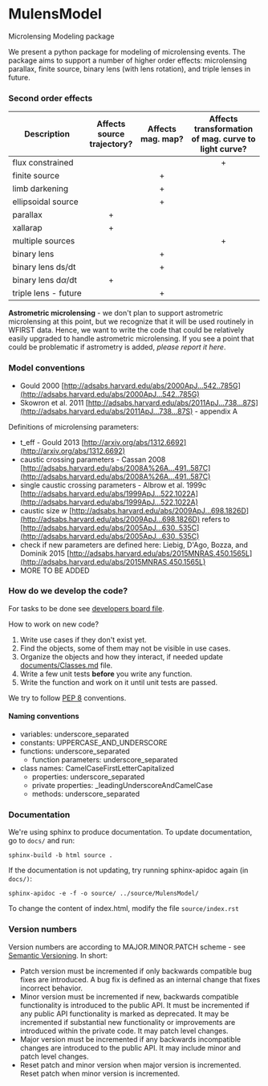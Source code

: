 # MulensModel
Microlensing Modeling package

We present a python package for modeling of microlensing events. The package aims to support a number of higher order effects: microlensing parallax, finite source, binary lens (with lens rotation), and triple lenses in future.

### Second order effects

|Description|Affects<br> source<br> trajectory?|Affects<br> mag. map?|Affects<br> transformation<br> of mag. curve to<br> light curve?|   
|---|:---:|:---:|:---:|  
|flux constrained      | | | + |
|finite source         | | + | |
|limb darkening        | | + | |
|ellipsoidal source    | | + | |
|parallax              | + | | |
|xallarap              | + | | |
|multiple sources      | | | + |
|binary lens           | | + | |
|binary lens ds/dt     | | + | |
|binary lens d$\alpha$/dt | + | | |
|triple lens - future  | | + | |

**Astrometric microlensing** - we don't plan to support astrometric microlensing at this point, but we recognize that it will be used routinely in WFIRST data. Hence, we want to write the code that could be relatively easily upgraded to handle astrometric microlensing. If you see a point that could be problematic if astrometry is added, _please report it here_. 


### Model conventions

* Gould 2000 [http://adsabs.harvard.edu/abs/2000ApJ...542..785G](http://adsabs.harvard.edu/abs/2000ApJ...542..785G)
* Skowron et al. 2011 [http://adsabs.harvard.edu/abs/2011ApJ...738...87S](http://adsabs.harvard.edu/abs/2011ApJ...738...87S) - appendix A

Definitions of microlensing parameters:

* t\_eff - Gould 2013 [http://arxiv.org/abs/1312.6692](http://arxiv.org/abs/1312.6692)
* caustic crossing parameters - Cassan 2008 [http://adsabs.harvard.edu/abs/2008A%26A...491..587C](http://adsabs.harvard.edu/abs/2008A%26A...491..587C)
* single caustic crossing parameters - Albrow et al. 1999c [http://adsabs.harvard.edu/abs/1999ApJ...522.1022A](http://adsabs.harvard.edu/abs/1999ApJ...522.1022A)
* caustic size _w_ [http://adsabs.harvard.edu/abs/2009ApJ...698.1826D](http://adsabs.harvard.edu/abs/2009ApJ...698.1826D) refers to [http://adsabs.harvard.edu/abs/2005ApJ...630..535C](http://adsabs.harvard.edu/abs/2005ApJ...630..535C)
* check if new parameters are defined here: Liebig, D'Ago, Bozza, and Dominik 2015 [http://adsabs.harvard.edu/abs/2015MNRAS.450.1565L](http://adsabs.harvard.edu/abs/2015MNRAS.450.1565L)
* MORE TO BE ADDED


### How do we develop the code?

For tasks to be done see [developers board file](developers_board.md).  

How to work on new code?  
1. Write use cases if they don't exist yet.  
2. Find the objects, some of them may not be visible in use cases.  
3. Organize the objects and how they interact, if needed update [documents/Classes.md](documents/Classes.md) file.  
4. Write a few unit tests __before__ you write any function.  
5. Write the function and work on it until unit tests are passed.  

We try to follow [PEP 8](https://www.python.org/dev/peps/pep-0008/) conventions.  

#### Naming conventions
* variables: underscore\_separated
* constants: UPPERCASE\_AND\_UNDERSCORE
* functions: underscore\_separated
  * function parameters: underscore\_separated
* class names: CamelCaseFirstLetterCapitalized
  * properties: underscore\_separated
  * private properties: \_leadingUnderscoreAndCamelCase
  * methods: underscore\_separated

### Documentation

We're using sphinx to produce documentation. To update documentation, go to `docs/` and run:
```
sphinx-build -b html source .
```

If the documentation is not updating, try running sphinx-apidoc again (in `docs/)`:
```
sphinx-apidoc -e -f -o source/ ../source/MulensModel/
```

To change the content of index.html, modify the file `source/index.rst`

### Version numbers

Version numbers are according to MAJOR.MINOR.PATCH scheme - see [Semantic Versioning](http://semver.org/). In short:

* Patch version must be incremented if only backwards compatible bug fixes are introduced. A bug fix is defined as an internal change that fixes incorrect behavior.
* Minor version must be incremented if new, backwards compatible functionality is introduced to the public API. It must be incremented if any public API functionality is marked as deprecated. It may be incremented if substantial new functionality or improvements are introduced within the private code. It may patch level changes.
* Major version must be incremented if any backwards incompatible changes are introduced to the public API. It may include minor and patch level changes.
* Reset patch and minor version when major version is incremented. Reset patch when minor version is incremented.

